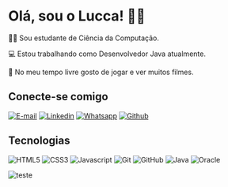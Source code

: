 
# Olá, sou o Lucca! 👨‍💻

 👨‍💻 Sou estudante de Ciência da Computação.

 💻 Estou trabalhando como Desenvolvedor Java atualmente.

 🎥 No meu tempo livre gosto de jogar e ver muitos filmes.

## Conecte-se comigo
[![E-mail](https://img.shields.io/badge/Gmail-D14836?style=for-the-badge&logo=gmail&logoColor=white)](mailto:lbugattilive@gmail.com)
[![Linkedin](https://img.shields.io/badge/-LinkedIn-%230077B5?style=for-the-badge&logo=linkedin&logoColor=white)](https://www.linkedin.com/in/lucca-bugatti/)
[![Whatsapp](https://img.shields.io/badge/whatsapp-25D366?style=for-the-badge&logo=whatsapp&logoColor=white)](https://wa.me/5511931521155)
[![Github](https://img.shields.io/badge/Github-000?style=for-the-badge&logo=github&logoColor=white)](https://github.com/luccabugatti)


## Tecnologias
![HTML5](https://img.shields.io/badge/HTML5-E34F26?style=for-the-badge&logo=html5&logoColor=white)
![CSS3](https://img.shields.io/badge/CSS-1572B6?style=for-the-badge&logo=css3&logoColor=white)
![Javascript](https://img.shields.io/badge/JavaScript-323330?style=for-the-badge&logo=javascript&logoColor=F7DF1E)
![Git](https://img.shields.io/badge/GIT-E44C30?style=for-the-badge&logo=git&logoColor=white) 
![GitHub](https://img.shields.io/badge/GitHub-000?style=for-the-badge&logo=github&logoColor=30A3DC)
![Java](https://img.shields.io/badge/Java-ED8B00?style=for-the-badge&logo=openjdk&logoColor=white)
![Oracle](https://img.shields.io/badge/Oracle-F80000?style=for-the-badge&logo=Oracle&logoColor=white)

![teste](https://github-readme-streak-stats.herokuapp.com/?user=luccabugatti&theme=blue-green&hide_border=false)


